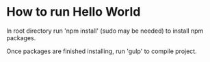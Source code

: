 <h1>How to run Hello World</h1>

<p>In root directory run 'npm install' (sudo may be needed) to install npm packages.</p>
<p>Once packages are finished installing, run 'gulp' to compile project.</p>
